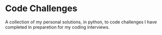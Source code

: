 # Code Challenges

A collection of my personal solutions, in python, to code challenges I have completed in preparetion for my coding interviews.